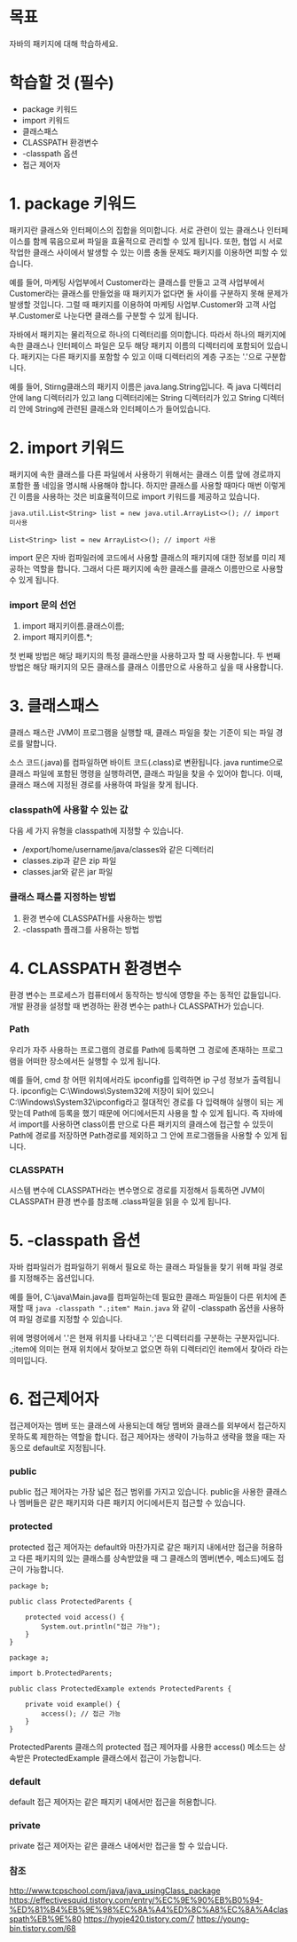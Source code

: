 
# 목표
자바의 패키지에 대해 학습하세요.

# 학습할 것 (필수)
- package 키워드
- import 키워드
- 클래스패스
- CLASSPATH 환경변수
- -classpath 옵션
- 접근 제어자


# 1. package 키워드

패키지란 클래스와 인터페이스의 집합을 의미합니다. 서로 관련이 있는 클래스나 인터페이스를 함께 묶음으로써 파일을 효율적으로 관리할 수 있게 됩니다.
또한, 협업 시 서로 작업한 클래스 사이에서 발생할 수 있는 이름 충돌 문제도 패키지를 이용하면 피할 수 있습니다.

예를 들어, 마케팅 사업부에서 Customer라는 클래스를 만들고 고객 사업부에서 Customer라는 클래스를 만들었을 때 패키지가 없다면 둘 사이를 구분하지 못해 문제가 발생할 것입니다. 그럴 때 패키지를 이용하여 마케팅 사업부.Customer와 고객 사업부.Customer로 나눈다면 클래스를 구분할 수 있게 됩니다.

자바에서 패키지는 물리적으로 하나의 디렉터리를 의미합니다. 따라서 하나의 패키지에 속한 클래스나 인터페이스 파일은 모두 해당 패키지 이름의 디렉터리에 포함되어 있습니다. 패키지는 다른 패키지를 포함할 수 있고 이때 디렉터리의 계층 구조는 '.'으로 구분합니다.

예를 들어, Stirng클래스의 패키지 이름은 java.lang.String입니다. 즉 java 디렉터리 안에 lang 디렉터리가 있고 lang 디렉터리에는 String 디렉터리가 있고 String 디렉터리 안에 String에 관련된 클래스와 인터페이스가 들어있습니다.  

# 2. import 키워드
패키지에 속한 클래스를 다른 파일에서 사용하기 위해서는 클래스 이름 앞에 경로까지 포함한 풀 네임을 명시해 사용해야 합니다. 하지만 클래스를 사용할 때마다 매번 이렇게 긴 이름을 사용하는 것은 비효율적이므로 import 키워드를 제공하고 있습니다.

```
java.util.List<String> list = new java.util.ArrayList<>(); // import 미사용

List<String> list = new ArrayList<>(); // import 사용
```


import 문은 자바 컴파일러에 코드에서 사용할 클래스의 패키지에 대한 정보를 미리 제공하는 역할을 합니다. 그래서 다른 패키지에 속한 클래스를 클래스 이름만으로 사용할 수 있게 됩니다.

### import 문의 선언
1. import 패지키이름.클래스이름;
2. import 패지키이름.*;

첫 번째 방법은 해당 패키지의 특정 클래스만을 사용하고자 할 때 사용합니다.
두 번째 방법은 해당 패키지의 모든 클래스를 클래스 이름만으로 사용하고 싶을 때 사용합니다.



# 3. 클래스패스
클래스 패스란 JVM이 프로그램을 실행할 때, 클래스 파일을 찾는 기준이 되는 파일 경로를 말합니다.

소스 코드(.java)를 컴파일하면 바이트 코드(.class)로 변환됩니다. java runtime으로 클래스 파일에 포함된 명령을 실행하려면, 클래스 파일을 찾을 수 있어야 합니다. 이때, 클래스 패스에 지정된 경로를 사용하여 파일을 찾게 됩니다.

### classpath에 사용할 수 있는 값
다음 세 가지 유형을 classpath에 지정할 수 있습니다.
- /export/home/username/java/classes와 같은 디렉터리
- classes.zip과 같은 zip 파일
- classes.jar와 같은 jar 파일

### 클래스 패스를 지정하는 방법
1. 환경 변수에 CLASSPATH를 사용하는 방법
2. -classpath 플래그를 사용하는 방법


# 4. CLASSPATH 환경변수
환경 변수는 프로세스가 컴퓨터에서 동작하는 방식에 영향을 주는 동적인 값들입니다. 개발 환경을 설정할 때 변경하는 환경 변수는 path나 CLASSPATH가 있습니다.

### Path
우리가 자주 사용하는 프로그램의 경로를 Path에 등록하면 그 경로에 존재하는 프로그램을 어떠한 장소에서든 실행할 수 있게 됩니다.

예를 들어, cmd 창 어떤 위치에서라도 ipconfig를 입력하면 ip 구성 정보가 출력됩니다. ipconfig는 C:\Windows\System32에 저장이 되어 있으니 C:\Windows\System32\ipconfig라고 절대적인 경로를 다 입력해야 실행이 되는 게 맞는데 Path에 등록을 했기 때문에 어디에서든지 사용을 할 수 있게 됩니다. 즉 자바에서 import를 사용하면 class이름 만으로 다른 패키지의 클래스에 접근할 수 있듯이 Path에 경로를 저장하면 Path경로를 제외하고 그 안에 프로그램들을 사용할 수 있게 됩니다.

### CLASSPATH
시스템 변수에 CLASSPATH라는 변수명으로 경로를 지정해서 등록하면 JVM이 CLASSPATH 환경 변수를 참조해 .class파일을 읽을 수 있게 됩니다.

# 5. -classpath 옵션
자바 컴파일러가 컴파일하기 위해서 필요로 하는 클래스 파일들을 찾기 위해 파일 경로를 지정해주는 옵션입니다.

예를 들어, C:\java\Main.java를 컴파일하는데 필요한 클래스 파일들이 다른 위치에 존재할 때 
```java -classpath ".;item" Main.java``` 와 같이 -classpath 옵션을 사용하여 파일 경로를 지정할 수 있습니다.

위에 명령어에서 '.'은 현재 위치를 나타내고 ';'은 디렉터리를 구분하는 구분자입니다. .;item에 의미는 현재 위치에서 찾아보고 없으면 하위 디렉터리인 item에서 찾아라 라는 의미입니다.

# 6. 접근제어자
접근제어자는 멤버 또는 클래스에 사용되는데 해당 멤버와 클래스를 외부에서 접근하지 못하도록 제한하는 역할을 합니다. 접근 제어자는 생략이 가능하고 생략을 했을 때는 자동으로 default로 지정됩니다.

### public 
public 접근 제어자는 가장 넓은 접근 범위를 가지고 있습니다. public을 사용한 클래스나 멤버들은 같은 패키지와 다른 패키지 어디에서든지 접근할 수 있습니다.

### protected
protected 접근 제어자는 default와 마찬가지로 같은 패키지 내에서만 접근을 허용하고 다른 패키지의 있는 클래스를 상속받았을 때 그 클래스의 멤버(변수, 메소드)에도 접근이 가능합니다.

```
package b;

public class ProtectedParents {

    protected void access() {
        System.out.println("접근 가능");
    }
}

package a;

import b.ProtectedParents;

public class ProtectedExample extends ProtectedParents {

    private void example() {
        access(); // 접근 가능
    }
}

```
ProtectedParents 클래스의 protected 접근 제어자를 사용한 access() 메소드는 상속받은 ProtectedExample 클래스에서 접근이 가능합니다. 

### default
default 접근 제어자는 같은 패지키 내에서만 접근을 허용합니다.

### private
private 접근 제어자는 같은 클래스 내에서만 접근을 할 수 있습니다.



### 참조
http://www.tcpschool.com/java/java_usingClass_package
https://effectivesquid.tistory.com/entry/%EC%9E%90%EB%B0%94-%ED%81%B4%EB%9E%98%EC%8A%A4%ED%8C%A8%EC%8A%A4classpath%EB%9E%80
https://hyoje420.tistory.com/7
https://young-bin.tistory.com/68